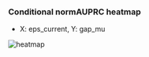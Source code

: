### Conditional normAUPRC heatmap

- X: eps_current, Y: gap_mu

![heatmap](/home/elicer/project_0814_2/results/20250815-035806/holdout/conditional_heatmap_eps_current_vs_gap_mu.png)
